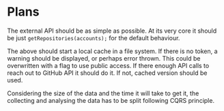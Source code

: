 # Plans

The external API should be as simple as possible.
At its very core it should be just `getRepositories(accounts);` for the default behaviour.

The above should start a local cache in a file system.
If there is no token, a warning should be displayed, or perhaps error thrown.
This could be overwritten with a flag to use public access.
If there enough API calls to reach out to GitHub API it should do it.
If not, cached version should be used.

Considering the size of the data and the time it will take to get it,
the collecting and analysing the data has to be split following CQRS principle.
